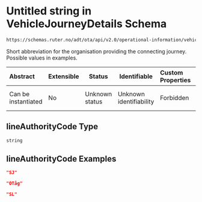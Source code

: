 # Untitled string in VehicleJourneyDetails Schema

```txt
https://schemas.ruter.no/adt/ota/api/v2.0/operational-information/vehicle-journey-details.json#/definitions/connectionInfo/properties/lineAuthorityCode
```

Short abbreviation for the organisation providing the connecting journey. Possible values in examples.


| Abstract            | Extensible | Status         | Identifiable            | Custom Properties | Additional Properties | Access Restrictions | Defined In                                                                                                                 |
| :------------------ | ---------- | -------------- | ----------------------- | :---------------- | --------------------- | ------------------- | -------------------------------------------------------------------------------------------------------------------------- |
| Can be instantiated | No         | Unknown status | Unknown identifiability | Forbidden         | Allowed               | none                | [vehicle-journey-details.json\*](../../schema/operational-information/vehicle-journey-details.json "open original schema") |

## lineAuthorityCode Type

`string`

## lineAuthorityCode Examples

```json
"SJ"
```

```json
"ÖTåg"
```

```json
"SL"
```
